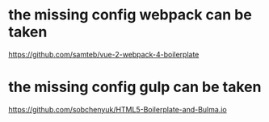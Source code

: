 # the missing config webpack can be taken

https://github.com/samteb/vue-2-webpack-4-boilerplate

# the missing config gulp can be taken

https://github.com/sobchenyuk/HTML5-Boilerplate-and-Bulma.io
